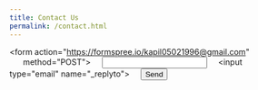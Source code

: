 ```yaml
---
title: Contact Us
permalink: /contact.html
---
```


<form action="https://formspree.io/kapil05021996@gmail.com"
      method="POST">
    <input type="text" name="name">
    <input type="email" name="_replyto">
    <input type="hidden" name="_next" value="{{ site.baseurl }}" />
    <input type="text" name="_gotcha" style="display:none" />
    <input type="submit" value="Send">
</form>